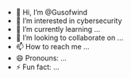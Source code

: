 - 👋 Hi, I’m @Gusofwind
- 👀 I’m interested in cybersecurity
- 🌱 I’m currently learning ...
- 💞️ I’m looking to collaborate on ...
- 📫 How to reach me ...
- 😄 Pronouns: ...
- ⚡ Fun fact: ...

<!---
Gusofwind/Gusofwind is a ✨ special ✨ repository because its `README.md` (this file) appears on your GitHub profile.
You can click the Preview link to take a look at your changes.
--->
